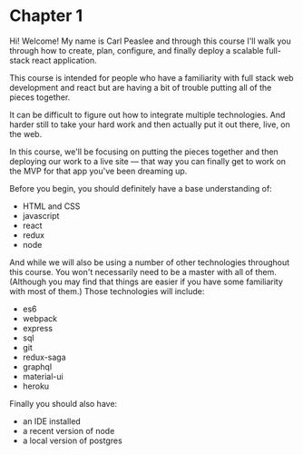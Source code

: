 # Chapter 1

Hi! Welcome! My name is Carl Peaslee and through this course  I'll walk you through how to create, plan, configure, and finally deploy a scalable full-stack react application.

This course is intended for people who have a familiarity with full stack web development and react but are having a bit of trouble putting all of the pieces together.

It can be difficult to figure out how to integrate multiple technologies. And harder still to take your hard work and then actually put it out there, live, on the web.

In this course, we'll be focusing on putting the pieces together and then deploying our work to a live site –– that way you can finally get to work on the MVP for that app you've been dreaming up.

Before you begin, you should definitely have a base understanding of:
 * HTML and CSS
 * javascript
 * react
 * redux
 * node

And while we will also be using a number of other technologies throughout this course. You won't necessarily need to be a master with all of them. (Although  you may find that things are easier if you have some familiarity with most of them.) Those technologies will include:
  * es6
  * webpack
  * express
  * sql
  * git
  * redux-saga
  * graphql
  * material-ui
  * heroku

Finally you should also have:
  * an IDE installed
  * a recent version of node
  * a local version of postgres
